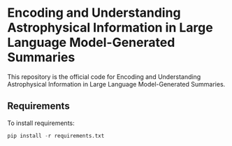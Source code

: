 # Encoding and Understanding Astrophysical Information in Large Language Model-Generated Summaries
This repository is the official code for Encoding and Understanding Astrophysical Information in Large Language Model-Generated Summaries.

## Requirements
To install requirements:
```python
pip install -r requirements.txt
